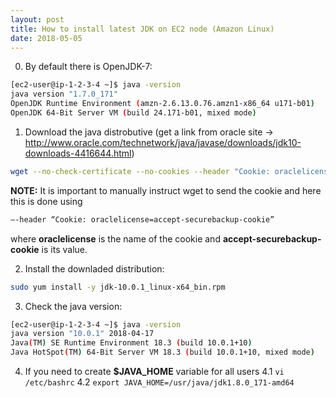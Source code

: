 ```yaml
---
layout: post
title: How to install latest JDK on EC2 node (Amazon Linux)
date: 2018-05-05
---  
```


0. By default there is OpenJDK-7:
```bash
[ec2-user@ip-1-2-3-4 ~]$ java -version
java version "1.7.0_171"
OpenJDK Runtime Environment (amzn-2.6.13.0.76.amzn1-x86_64 u171-b01)
OpenJDK 64-Bit Server VM (build 24.171-b01, mixed mode)
```

1. Download the java distrobutive (get a link from oracle site -> http://www.oracle.com/technetwork/java/javase/downloads/jdk10-downloads-4416644.html)
```bash
wget --no-check-certificate --no-cookies --header "Cookie: oraclelicense=accept-securebackup-cookie" http://download.oracle.com/otn-pub/java/jdk/10.0.1+10/fb4372174a714e6b8c52526dc134031e/jdk-10.0.1_linux-x64_bin.rpm
```
**NOTE:** It is important to manually instruct wget to send the cookie and here this is done using  
```bash
–-header “Cookie: oraclelicense=accept-securebackup-cookie”
```  
where **oraclelicense** is the name of the cookie and **accept-securebackup-cookie** is its value.

2. Install the downladed distribution: 
```bash
sudo yum install -y jdk-10.0.1_linux-x64_bin.rpm
```

3. Check the java version:
```bash
[ec2-user@ip-1-2-3-4 ~]$ java -version
java version "10.0.1" 2018-04-17
Java(TM) SE Runtime Environment 18.3 (build 10.0.1+10)
Java HotSpot(TM) 64-Bit Server VM 18.3 (build 10.0.1+10, mixed mode)
```

4. If you need to create **$JAVA_HOME** variable for all users
4.1 `vi /etc/bashrc`
4.2 `export JAVA_HOME=/usr/java/jdk1.8.0_171-amd64`
